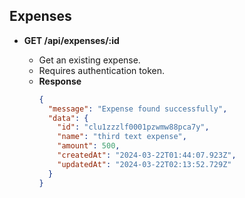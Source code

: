 ## Expenses

- **GET /api/expenses/:id**

  - Get an existing expense.
  - Requires authentication token.
  - **Response**
    ```json
    {
      "message": "Expense found successfully",
      "data": {
        "id": "clu1zzzlf0001pzwmw88pca7y",
        "name": "third text expense",
        "amount": 500,
        "createdAt": "2024-03-22T01:44:07.923Z",
        "updatedAt": "2024-03-22T02:13:52.729Z"
      }
    }
    ```
